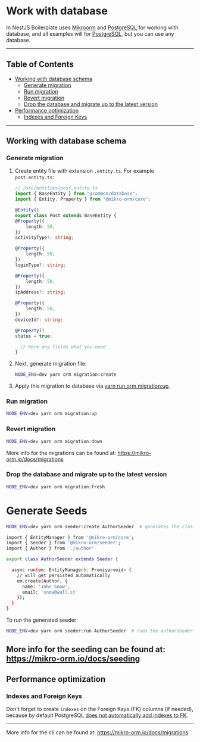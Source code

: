 # Work with database

In NestJS Boilerplate uses [Mikroorm](https://www.npmjs.com/package/mikrorm) and [PostgreSQL](https://www.postgresql.org/) for working with database, and all examples will for [PostgreSQL](https://www.postgresql.org/), but you can use any database.

---

## Table of Contents

- [Working with database schema](#working-with-database-schema)
  - [Generate migration](#generate-migration)
  - [Run migration](#run-migration)
  - [Revert migration](#revert-migration)
  - [Drop the database and migrate up to the latest version](#drop-all-tables-in-database)
- [Performance optimization](#performance-optimization)
  - [Indexes and Foreign Keys](#indexes-and-foreign-keys)

---

## Working with database schema

### Generate migration

1. Create entity file with extension `.entity.ts`. For example `post.entity.ts`:

    ```ts
    // /src/entities/post.entity.ts
    import { BaseEntity } from "@common/database";
    import { Entity, Property } from "@mikro-orm/core";

    @Entity()
    export class Post extends BaseEntity {
	@Property({
		length: 50,
	})
	activityType?: string;

	@Property({
		length: 50,
	})
	loginType?: string;

	@Property({
		length: 50,
	})
	ipAddress?: string;

	@Property({
		length: 50,
	})
	deviceId?: string;

	@Property()
	status = true;

      // Here any fields what you need
    }
    ```

1. Next, generate migration file:

    ```bash
    NODE_ENV=dev yarn orm migration:create
    ```

1. Apply this migration to database via [yarn run orm migration:up](#run-migration).

### Run migration

```bash
NODE_ENV=dev yarn orm migration:up
```

### Revert migration

```bash
NODE_ENV=dev yarn orm migration:down
```

More info for the migrations can be found at: https://mikro-orm.io/docs/migrations

### Drop the database and migrate up to the latest version

```bash
NODE_ENV=dev yarn orm migration:fresh
```

# Generate Seeds
```bash
NODE_ENV=dev yarn orm seeder:create AuthorSeeder  # generates the class AuthorSeeder under src/common/database/seeders
```
```bash
import { EntityManager } from '@mikro-orm/core';
import { Seeder } from '@mikro-orm/seeder';
import { Author } from './author'

export class AuthorSeeder extends Seeder {

  async run(em: EntityManager): Promise<void> {
    // will get persisted automatically
    em.create(Author, {
      name: 'John Snow',
      email: 'snow@wall.st'
    });
  }
}
```

To run the generated seeder:
```bash
NODE_ENV=dev yarn orm seeder:run AuthorSeeder  # runs the authorseeder
```
More info for the seeding can be found at: https://mikro-orm.io/docs/seeding
---


## Performance optimization

### Indexes and Foreign Keys

Don't forget to create `indexes` on the Foreign Keys (FK) columns (if needed), because by default PostgreSQL [does not automatically add indexes to FK](https://stackoverflow.com/a/970605/18140714).

---

More info for the cli can be found at: https://mikro-orm.io/docs/migrations

